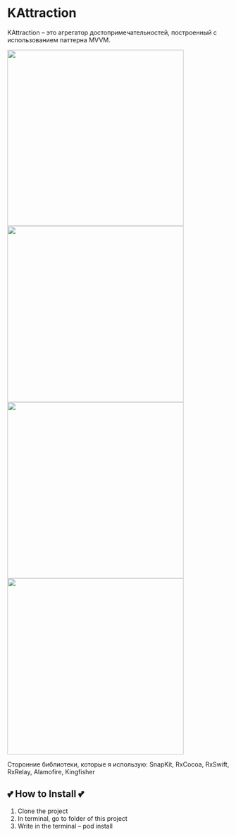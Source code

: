 # KAttraction

KAttraction – это агрегатор достопримечательностей, построенный с использованием паттерна MVVM.

<img src="https://github.com/VestaCute/KAttraction/blob/main/Screen1.png" height=400><img src="https://github.com/VestaCute/KAttraction/blob/main/Screen2.png" height=400><img src="https://github.com/VestaCute/KAttraction/blob/main/Screen3.png" height=400><img src="https://github.com/VestaCute/KAttraction/blob/main/Screen4.png" height=400>

Сторонние библиотеки, которые я использую: SnapKit, RxCocoa, RxSwift, RxRelay, Alamofire, Kingfisher

## 💕 How to Install 💕

1. Clone the project
2. In terminal, go to folder of this project
3. Write in the terminal – pod install
